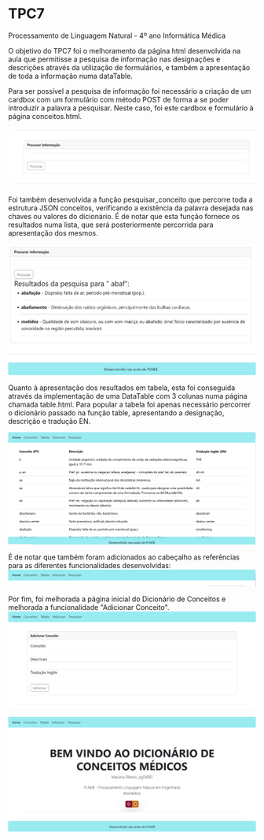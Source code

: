 # TPC7

Processamento de Linguagem Natural - 4º ano Informática Médica

O objetivo do TPC7 foi o melhoramento da página html desenvolvida na aula que permitisse a pesquisa de informação nas designações e descrições através da utilização de formulários, e também a apresentação de toda a informação numa dataTable.

Para ser possível a pesquisa de informação foi necessário a criação de um cardbox com um formulário com método POST de forma a se poder introduzir a palavra a pesquisar. Neste caso, foi este cardbox e formulário à página conceitos.html. 

![alt text](image-1.png)

Foi também desenvolvida a função pesquisar_conceito que percorre toda a estrutura JSON conceitos, verificando a existência da palavra desejada nas chaves ou valores do dicionário. É de notar que esta função fornece os resultados numa lista, que será posteriormente percorrida para apresentação dos mesmos.

![alt text](image-3.png)

Quanto à apresentação dos resultados em tabela, esta foi conseguida através da implementação de uma DataTable com 3 colunas numa página chamada table.html. Para popular a tabela foi apenas necessário percorrer o dicionário passado na função table, apresentando a designação, descrição e tradução EN.

![alt text](image-2.png)

É de notar que também foram adicionados ao cabeçalho as referências para as diferentes funcionalidades desenvolvidas:
![alt text](image-4.png)

Por fim, foi melhorada a página inicial do Dicionário de Conceitos e melhorada  a funcionalidade "Adicionar Conceito".
![alt text](image-6.png)

![alt text](image-5.png)